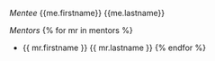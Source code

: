 *Mentee*
{{me.firstname}} {{me.lastname}}

*Mentors*
{% for mr in mentors %} 
- {{ mr.firstname }} {{ mr.lastname }}
{% endfor %}